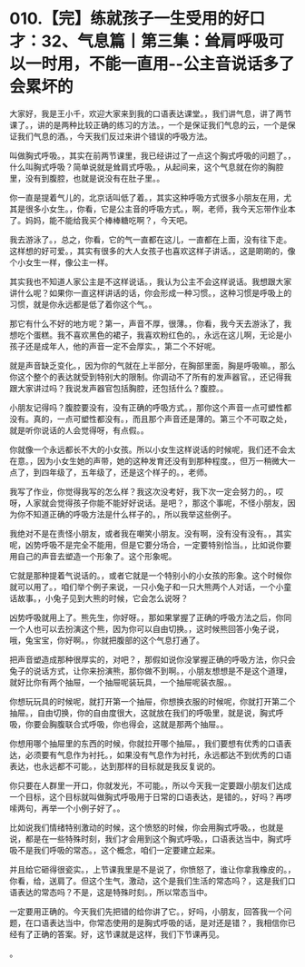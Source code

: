 # 010.【完】练就孩子一生受用的好口才：32、气息篇丨第三集：耸肩呼吸可以一时用，不能一直用--公主音说话多了会累坏的

大家好，我是王小千，欢迎大家来到我的口语表达课堂。，我们讲气息，讲了两节课了。，讲的是两种比较正确的练习的方法。，一个是保证我们气息的云，一个是保证我们气息的酒。，今天我们反过来讲个错误的呼吸方法。

叫做胸式呼吸。，其实在前两节课里，我已经讲过了一点这个胸式呼吸的问题了。，什么叫胸式呼吸？简单说就是耸肩式呼吸。，从起间来，这个气息就在你的胸腔里，没有到腹腔，也就是说没有在肚子里。。

你一直是提着气儿的，北京话叫低了着。，其实这种呼吸方式很多小朋友在用，尤其是很多小女生。，你看，它是公主音的呼吸方式。，啊，老师，我今天忘带作业本了。妈妈，能不能给我买个棒棒糖吃啊？，今天吧。

我去游泳了。，总之，你看，它的气一直都在这儿，一直都在上面，没有往下走。这样想的好可爱。，其实有很多的大人女孩子也喜欢这样子讲话。，这是啲啲的，像个小女生一样，像公主一样。

其实我也不知道人家公主是不这样说话。，我认为公主不会这样说话。我想跟大家讲什么呢？如果你一直这样讲话的话，你会形成一种习惯。，这种习惯是呼吸上的习惯，就是你永远都是低了着你这个气。。

那它有什么不好的地方呢？第一，声音不厚，很薄。，你看，我今天去游泳了，我想吃个蛋糕。我不喜欢黑色的裙子，我喜欢粉红色的。，永远在这儿啊，无论是小孩子还是成年人，他的声音一定不会厚实。，第二个不好呢。

就是声音缺乏变化。，因为你的气就在上半部分，在胸部里面，胸是呼吸嘛。，那么你这个整个的表达就受到特别大的限制。你调动不了所有的发声器官。，还记得我跟大家讲过吗？我说发声器官包括胸腔，还包括什么？腹腔。。

小朋友记得吗？腹腔要没有，没有正确的呼吸方式。，那你这个声音一点可塑性都没有。真的，一点可塑性都没有。，而且那个声音还是薄的。第三个不可取之处，就是听你说话的人会觉得呀，有点假。。

你就像一个永远都长不大的小女孩。所以小女生这样说话的时候呢，我们还不会太在意。，因为小女生她的声带，她的这种发育还没有到那种程度。，但万一稍微大一点了，到四年级了，五年级了，还是这个样子的。，老师。

我写了作业，你觉得我写的怎么样？我这次没考好，我下次一定会努力的。，哎呀，人家就会觉得孩子你能不能好好说话。是吧？，那这个事呢，不怪小朋友，因为你不知道正确的呼吸方法是什么样子的。，所以我举这些例子。

我绝对不是在责怪小朋友，或者我在嘲笑小朋友。没有啊，没有没有没有。，其实呢，凶势呼吸不是完全不能用，但是它要分场合，一定要特别恰当。，比如说你要用自己的声音去塑造一个形象了。这个形象呢。

它就是那种提着气说话的。，或者它就是一个特别小的小女孩的形象。这个时候你就可以用了。，咱们举个例子来说，一只小兔子和一只大熊两个人对话，一个小童话故事。，小兔子见到大熊的时候，它会怎么说呀？

凶势呼吸就用上了。熊先生，你好呀。，那如果掌握了正确的呼吸方法之后，你同一个人也可以去扮演这个熊，因为你可以自由切换。，这时候熊回答小兔子说，哦，兔宝宝，你好啊。，你就把腹部的这个气息打通了。

把声音塑造成那种很厚实的，对吧？，那假如说你没掌握正确的呼吸方法，你只会兔子的说话方式，让你来扮演熊，那你做不到啊。，小朋友想想是不是这个道理，就好比你有两个抽屉，一个抽屉呢装玩具，一个抽屉呢装衣服。。

你想玩玩具的时候呢，就打开第一个抽屉，你想换衣服的时候呢，你就打开第二个抽屉。，自由切换，你的自由度很大，这就放在我们的呼吸里，就是说，胸式呼吸，你要会胸腹联合式呼吸，你也得会，这就是那两个抽屉。。

你想用哪个抽屉里的东西的时候，你就拉开哪个抽屉。，我们要想有优秀的口语表达，必须要有气息作为衬托。，如果没有气息作为衬托，永远都达不到优秀的口语表达，也永远都不可能。，达到那样的目标就是我反复说的。

你只要在人群里一开口，你就发光，不可能。，所以今天我一定要跟小朋友们达成一个目标，这个目标就叫做胸式呼吸用于日常的口语表达，是错的。，好吗？再啰嗦两句，再举一个小例子好了。。

比如说我们情绪特别激动的时候，这个愤怒的时候，你会用胸式呼吸。，也就是说，都是在一些特殊时刻，我们才会用到这个胸式呼吸。，口语表达当中，胸式呼吸不是我们呼吸的常态。，这个概念，咱们一定要建立起来。

并且给它砸得很瓷实。，上节课我里是不是说了，你愤怒了，谁让你拿我橡皮的。，你看，给，送肩了。但这个生气，激动，这个是我们生活的常态吗？，这是我们口语表达的常态吗？不是，这是特殊时刻。，所以常态当中。

一定要用正确的。今天我们先把错的给你讲了它。，好吗，小朋友，回答我一个问题，在口语表达当中，你常态使用的是胸式呼吸的话，是对还是错？，我相信你已经有了正确的答案。好，这节课就是这样，我们下节课再见。

。